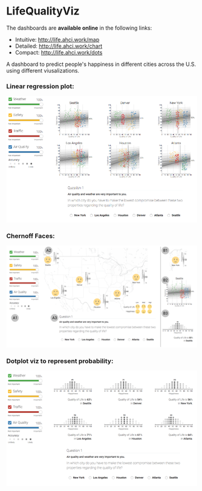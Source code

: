 # LifeQualityViz

The dashboards are **available online** in the following links:

- Intuitive: http://life.ahci.work/map
- Detailed:  http://life.ahci.work/chart
- Compact:   http://life.ahci.work/dots

A dashboard to predict people's happiness in different cities across the U.S. using different viusalizations.

### Linear regression plot:
<img src="public/sc1.png"/>

### Chernoff Faces:
<img src="public/whole_app1.png"/>

### Dotplot viz to represent probability:
<img src="public/sc2.png"/>
